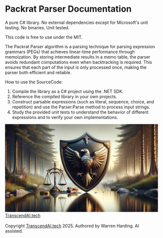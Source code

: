 
# Packrat Parser Documentation

A pure C# library. No external dependencies except for Microsoft's unit testing. No binaries. Unit tested.

This code is free to use under the MIT.

The Packrat Parser algorithm is a parsing technique for parsing expression grammars (PEGs) that achieves linear-time performance through memoization. By storing intermediate results in a memo table, the parser avoids redundant computations even when backtracking is required. This ensures that each part of the input is only processed once, making the parser both efficient and reliable.

How to use the SourceCode:
1. Compile the library as a C# project using the .NET SDK.
2. Reference the compiled library in your own projects.
3. Construct parsable expressions (such as literal, sequence, choice, and repetition) and use the Parser.Parse method to process input strings.
4. Study the provided unit tests to understand the behavior of different expressions and to verify your own implementations.

![AI Image](aiimage.jpg)
[TranscendAI.tech](https://TranscendAI.tech)<br>
<br>
Copyright [TranscendAI.tech](https://TranscendAI.tech) 2025.
Authored by Warren Harding. AI assisted.
  